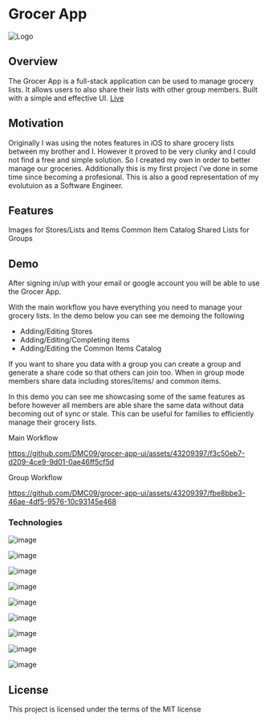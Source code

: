 
# Grocer App

![Logo](https://github.com/DMC09/grocer-app-ui/assets/43209397/5722a9fe-c4c5-4f50-8fe2-62a2297e001c)


## Overview
The Grocer App is a full-stack application can be used to manage grocery lists. It allows users to also share their lists with other group members. Built with a simple and effective UI.
[Live ](https://grocer-app-ui.vercel.app/)


## Motivation

Originally I was using the notes features in iOS to share grocery lists between my brother and I. However it proved to be very clunky and I could not find a free and simple solution. So I created my own in order to better manage our groceries. Additionally this is my first project i've done in some time since becoming a profesional. This is also a good representation of my evolutuion as a Software Engineer. 
	

## Features
Images for Stores/Lists and Items
Common Item Catalog
Shared Lists for Groups  

## Demo   

After signing in/up with your email or google account you will be able to use the Grocer App.

With the main workflow you have everything you need to manage your grocery lists. In the demo below you can see me demoing the following 

* Adding/Editing Stores 
* Adding/Editing/Completing items 
* Adding/Editing the Common Items Catalog


If you want to share you data with a group you can create a group and generate a share code so that others can join too. When in group mode members share data including stores/items/ and common items. 

In this demo you can see me showcasing some of the same features as before however all members are able share the same data without data becoming out of sync or stale. This can be useful for families to efficiently manage their grocery lists.

Main Workflow 

https://github.com/DMC09/grocer-app-ui/assets/43209397/f3c50eb7-d209-4ce9-9d01-0ae46ff5cf5d

Group Workflow

https://github.com/DMC09/grocer-app-ui/assets/43209397/fbe8bbe3-46ae-4df5-9576-10c93145e468









### Technologies


![image](https://img.shields.io/badge/LinkedIn-0077B5?style=for-the-badge&logo=linkedin&logoColor=white)

![image](https://img.shields.io/badge/TypeScript-007ACC?style=for-the-badge&logo=typescript&logoColor=white)

![image](https://img.shields.io/badge/React-20232A?style=for-the-badge&logo=react&logoColor=61DAFB)


![image](https://img.shields.io/badge/next%20js-000000?style=for-the-badge&logo=nextdotjs&logoColor=white)

![image](https://img.shields.io/badge/Supabase-181818?style=for-the-badge&logo=supabase&logoColor=white)

![image](https://img.shields.io/badge/Vercel-000000?style=for-the-badge&logo=vercel&logoColor=white)

![image](https://img.shields.io/badge/Material%20UI-007FFF?style=for-the-badge&logo=mui&logoColor=white)


![image](https://img.shields.io/badge/PostgreSQL-316192?style=for-the-badge&logo=postgresql&logoColor=white)


![image](https://img.shields.io/badge/Playwright-45ba4b?style=for-the-badge&logo=Playwright&logoColor=white)



## License 
This project is licensed under the terms of the MIT license
